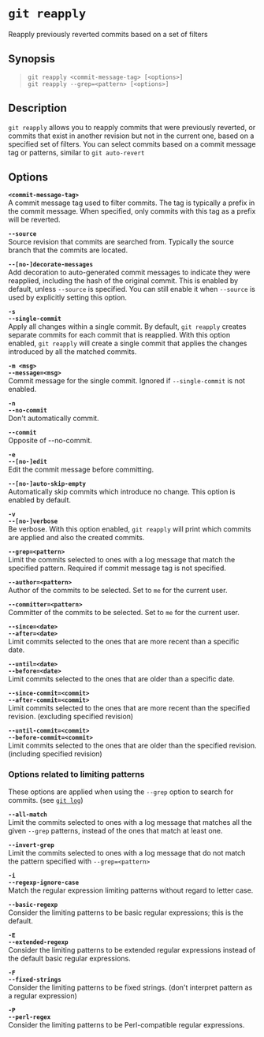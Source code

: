 # `git reapply`

Reapply previously reverted commits based on a set of filters

## Synopsis

> `git reapply <commit-message-tag> [<options>]` \
  `git reapply --grep=<pattern> [<options>]`

## Description

`git reapply` allows you to reapply commits that were previously reverted, or commits that exist in another revision but not in the current one, based on a specified set of filters. You can select commits based on a commit message tag or patterns, similar to `git auto-revert`

## Options

__`<commit-message-tag>`__ \
A commit message tag used to filter commits. The tag is typically a prefix in the commit message. When specified, only commits with this tag as a prefix will be reverted.

__`--source`__ \
Source revision that commits are searched from. Typically the source branch that the commits are located.

__`--[no-]decorate-messages`__ \
Add decoration to auto-generated commit messages to indicate they were reapplied, including the hash of the original commit. This is enabled by default, unless `--source` is specified. You can still enable it when `--source` is used by explicitly setting this option.

__`-s`__ \
__`--single-commit`__ \
Apply all changes within a single commit. By default, `git reapply` creates separate commits for each commit that is reapplied. With this option enabled, `git reapply` will create a single commit that applies the changes introduced by all the matched commits.

__`-m <msg>`__ \
__`--message=<msg>`__ \
Commit message for the single commit. Ignored if `--single-commit` is not enabled.

__`-n`__ \
__`--no-commit`__ \
Don't automatically commit.

__`--commit`__ \
Opposite of --no-commit.

__`-e`__ \
__`--[no-]edit`__ \
Edit the commit message before committing.

__`--[no-]auto-skip-empty`__ \
Automatically skip commits which introduce no change.
This option is enabled by default.

__`-v`__ \
__`--[no-]verbose`__ \
Be verbose. With this option enabled, `git reapply` will print which commits
are applied and also the created commits.

__`--grep=<pattern>`__ \
Limit the commits selected to ones with a log message that match the specified pattern. Required if commit message tag is not specified.

__`--author=<pattern>`__ \
Author of the commits to be selected. Set to `me` for the current user.

__`--committer=<pattern>`__ \
Committer of the commits to be selected. Set to `me` for the current user.

__`--since=<date>`__ \
__`--after=<date>`__ \
Limit commits selected to the ones that are more recent than a specific date.

__`--until=<date>`__ \
__`--before=<date>`__ \
Limit commits selected to the ones that are older than a specific date.

__`--since-commit=<commit>`__ \
__`--after-commit=<commit>`__ \
Limit commits selected to the ones that are more recent than the specified revision. (excluding specified revision)

__`--until-commit=<commit>`__ \
__`--before-commit=<commit>`__ \
Limit commits selected to the ones that are older than the specified revision. (including specified revision)

### Options related to limiting patterns

These options are applied when using the `--grep` option to search for commits.
(see [`git log`](https://git-scm.com/docs/git-log))

__`--all-match`__ \
Limit the commits selected to ones with a log message that matches all the given `--grep` patterns, instead of the ones that match at least one.

__`--invert-grep`__ \
Limit the commits selected to ones with a log message that do not match the pattern specified with `--grep=<pattern>`

__`-i`__ \
__`--regexp-ignore-case`__ \
Match the regular expression limiting patterns without regard to letter case.

__`--basic-regexp`__ \
Consider the limiting patterns to be basic regular expressions; this is the default.

__`-E`__ \
__`--extended-regexp`__ \
Consider the limiting patterns to be extended regular expressions instead of the default basic regular expressions.

__`-F`__ \
__`--fixed-strings`__ \
Consider the limiting patterns to be fixed strings. (don't interpret pattern as a regular expression)

__`-P`__ \
__`--perl-regex`__ \
Consider the limiting patterns to be Perl-compatible regular expressions.
